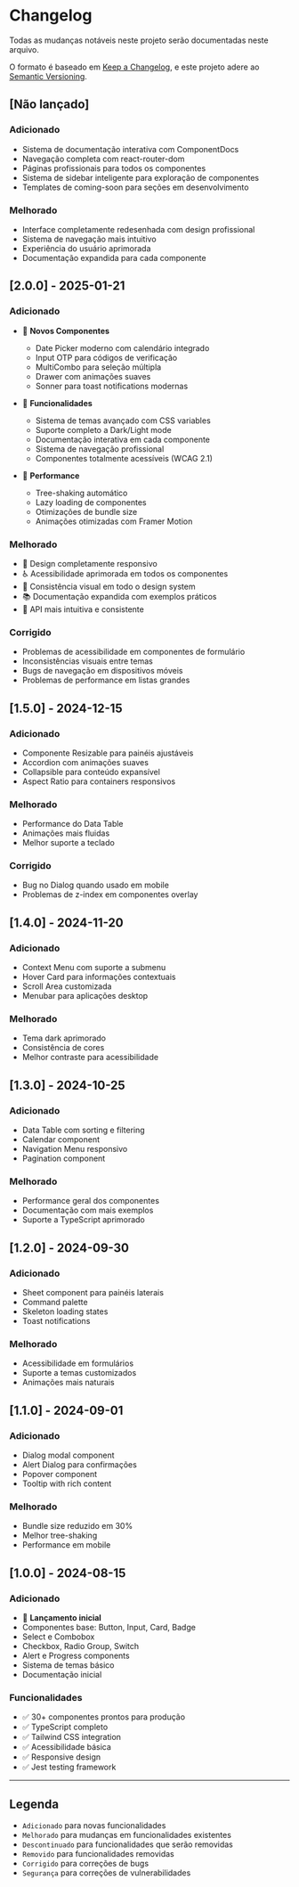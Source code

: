 # Changelog

Todas as mudanças notáveis neste projeto serão documentadas neste arquivo.

O formato é baseado em [Keep a Changelog](https://keepachangelog.com/en/1.0.0/),
e este projeto adere ao [Semantic Versioning](https://semver.org/spec/v2.0.0.html).

## [Não lançado]

### Adicionado

- Sistema de documentação interativa com ComponentDocs
- Navegação completa com react-router-dom
- Páginas profissionais para todos os componentes
- Sistema de sidebar inteligente para exploração de componentes
- Templates de coming-soon para seções em desenvolvimento

### Melhorado

- Interface completamente redesenhada com design profissional
- Sistema de navegação mais intuitivo
- Experiência do usuário aprimorada
- Documentação expandida para cada componente

## [2.0.0] - 2025-01-21

### Adicionado

- 🎨 **Novos Componentes**

  - Date Picker moderno com calendário integrado
  - Input OTP para códigos de verificação
  - MultiCombo para seleção múltipla
  - Drawer com animações suaves
  - Sonner para toast notifications modernas

- 🎯 **Funcionalidades**

  - Sistema de temas avançado com CSS variables
  - Suporte completo a Dark/Light mode
  - Documentação interativa em cada componente
  - Sistema de navegação profissional
  - Componentes totalmente acessíveis (WCAG 2.1)

- 🚀 **Performance**
  - Tree-shaking automático
  - Lazy loading de componentes
  - Otimizações de bundle size
  - Animações otimizadas com Framer Motion

### Melhorado

- 📱 Design completamente responsivo
- ♿ Acessibilidade aprimorada em todos os componentes
- 🎨 Consistência visual em todo o design system
- 📚 Documentação expandida com exemplos práticos
- 🔧 API mais intuitiva e consistente

### Corrigido

- Problemas de acessibilidade em componentes de formulário
- Inconsistências visuais entre temas
- Bugs de navegação em dispositivos móveis
- Problemas de performance em listas grandes

## [1.5.0] - 2024-12-15

### Adicionado

- Componente Resizable para painéis ajustáveis
- Accordion com animações suaves
- Collapsible para conteúdo expansível
- Aspect Ratio para containers responsivos

### Melhorado

- Performance do Data Table
- Animações mais fluidas
- Melhor suporte a teclado

### Corrigido

- Bug no Dialog quando usado em mobile
- Problemas de z-index em componentes overlay

## [1.4.0] - 2024-11-20

### Adicionado

- Context Menu com suporte a submenu
- Hover Card para informações contextuais
- Scroll Area customizada
- Menubar para aplicações desktop

### Melhorado

- Tema dark aprimorado
- Consistência de cores
- Melhor contraste para acessibilidade

## [1.3.0] - 2024-10-25

### Adicionado

- Data Table com sorting e filtering
- Calendar component
- Navigation Menu responsivo
- Pagination component

### Melhorado

- Performance geral dos componentes
- Documentação com mais exemplos
- Suporte a TypeScript aprimorado

## [1.2.0] - 2024-09-30

### Adicionado

- Sheet component para painéis laterais
- Command palette
- Skeleton loading states
- Toast notifications

### Melhorado

- Acessibilidade em formulários
- Suporte a temas customizados
- Animações mais naturais

## [1.1.0] - 2024-09-01

### Adicionado

- Dialog modal component
- Alert Dialog para confirmações
- Popover component
- Tooltip with rich content

### Melhorado

- Bundle size reduzido em 30%
- Melhor tree-shaking
- Performance em mobile

## [1.0.0] - 2024-08-15

### Adicionado

- 🎉 **Lançamento inicial**
- Componentes base: Button, Input, Card, Badge
- Select e Combobox
- Checkbox, Radio Group, Switch
- Alert e Progress components
- Sistema de temas básico
- Documentação inicial

### Funcionalidades

- ✅ 30+ componentes prontos para produção
- ✅ TypeScript completo
- ✅ Tailwind CSS integration
- ✅ Acessibilidade básica
- ✅ Responsive design
- ✅ Jest testing framework

---

## Legenda

- `Adicionado` para novas funcionalidades
- `Melhorado` para mudanças em funcionalidades existentes
- `Descontinuado` para funcionalidades que serão removidas
- `Removido` para funcionalidades removidas
- `Corrigido` para correções de bugs
- `Segurança` para correções de vulnerabilidades
